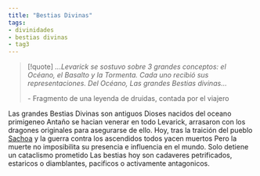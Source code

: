 ```yaml
---
title: "Bestias Divinas"
tags:
- divinidades
- bestias divinas
- tag3
---
```

>[!quote]
> _...Levarick se sostuvo sobre 3 grandes conceptos: el Océano, el Basalto y la Tormenta. Cada uno recibió sus representaciones. Del Océano, Las grandes Bestias divinas..._
> 
> \- Fragmento de una leyenda de druidas, contada por el viajero

Las grandes Bestias Divinas son antiguos Dioses nacidos del oceano primigeneo Antaño se hacian venerar en todo Levarick, arrasaron con los dragones originales para asegurarse de ello. Hoy, tras la traición del pueblo [Sachoa](https://www.legendkeeper.com/app/ckvil5g57t6310808rct5ktxd/ckzoda46z000c036cmy5mn90w/) y la guerra contra los ascendidos todos yacen muertos Pero la muerte no imposibilita su presencia e influencia en el mundo. Solo detiene un cataclismo prometido Las bestias hoy son cadaveres petrificados, estaricos o diamblantes, pacificos o activamente antagonicos.